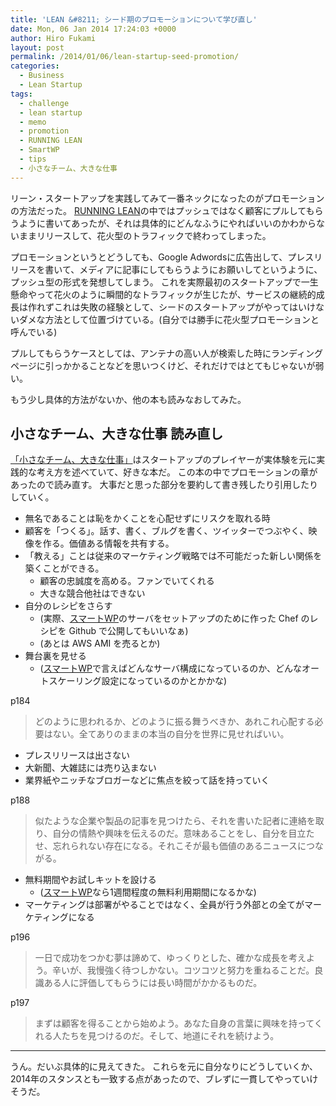 ```yaml
---
title: 'LEAN &#8211; シード期のプロモーションについて学び直し'
date: Mon, 06 Jan 2014 17:24:03 +0000
author: Hiro Fukami
layout: post
permalink: /2014/01/06/lean-startup-seed-promotion/
categories:
  - Business
  - Lean Startup
tags:
  - challenge
  - lean startup
  - memo
  - promotion
  - RUNNING LEAN
  - SmartWP
  - tips
  - 小さなチーム、大きな仕事
---
```

リーン・スタートアップを実践してみて一番ネックになったのがプロモーションの方法だった。 [RUNNING LEAN][1]の中ではプッシュではなく顧客にプルしてもらうように書いてあったが、それは具体的にどんなふうにやればいいのかわからないままリリースして、花火型のトラフィックで終わってしまった。

プロモーションというとどうしても、Google Adwordsに広告出して、プレスリリースを書いて、メディアに記事にしてもらうようにお願いしてというように、プッシュ型の形式を発想してしまう。 これを実際最初のスタートアップで一生懸命やって花火のように瞬間的なトラフィックが生じたが、サービスの継続的成長は作れずこれは失敗の経験として、シードのスタートアップがやってはいけないダメな方法として位置づけている。(自分では勝手に花火型プロモーションと呼んでいる)

プルしてもらうケースとしては、アンテナの高い人が検索した時にランディングページに引っかかることなどを思いつくけど、それだけではとてもじゃないが弱い。

もう少し具体的方法がないか、他の本も読みなおしてみた。

<!--more-->

## 小さなチーム、大きな仕事 読み直し

[「小さなチーム、大きな仕事」][2]はスタートアップのプレイヤーが実体験を元に実践的な考え方を述べていて、好きな本だ。 この本の中でプロモーションの章があったので読み直す。 大事だと思った部分を要約して書き残したり引用したりしていく。

*   無名であることは恥をかくことを心配せずにリスクを取れる時
*   顧客を「つくる」。話す、書く、ブルグを書く、ツイッターでつぶやく、映像を作る。価値ある情報を共有する。
*   「教える」ことは従来のマーケティング戦略では不可能だった新しい関係を築くことができる。 
    *   顧客の忠誠度を高める。ファンでいてくれる
    *   大きな競合他社はできない
*   自分のレシピをさらす 
    *   (実際、[スマートWP][3]のサーバをセットアップのために作った Chef のレシピを Github で公開してもいいなぁ)
    *   (あとは AWS AMI を売るとか)
*   舞台裏を見せる 
    *   ([スマートWP][3]で言えばどんなサーバ構成になっているのか、どんなオートスケーリング設定になっているのかとかかな)

p184

> どのように思われるか、どのように振る舞うべきか、あれこれ心配する必要はない。全てありのままの本当の自分を世界に見せればいい。

*   プレスリリースは出さない
*   大新聞、大雑誌には売り込まない
*   業界紙やニッチなブロガーなどに焦点を絞って話を持っていく

p188

> 似たような企業や製品の記事を見つけたら、それを書いた記者に連絡を取り、自分の情熱や興味を伝えるのだ。意味あることをし、自分を目立たせ、忘れられない存在になる。それこそが最も価値のあるニュースにつながる。

*   無料期間やお試しキットを設ける 
    *   ([スマートWP][3]なら1週間程度の無料利用期間になるかな)
*   マーケティングは部署がやることではなく、全員が行う外部との全てがマーケティングになる

p196

> 一日で成功をつかむ夢は諦めて、ゆっくりとした、確かな成長を考えよう。辛いが、我慢強く待つしかない。コツコツと努力を重ねることだ。良識ある人に評価してもらうには長い時間がかかるものだ。

p197

> まずは顧客を得ることから始めよう。あなた自身の言葉に興味を持ってくれる人たちを見つけるのだ。そして、地道にそれを続けよう。

* * *

うん。だいぶ具体的に見えてきた。 これらを元に自分なりにどうしていくか、2014年のスタンスとも一致する点があったので、ブレずに一貫してやっていけそうだ。

 [1]: http://hirofukami.com/2013/08/06/book-runninglean/
 [2]: http://hirofukami.com/2012/12/12/post/
 [3]: http://www.shakesoul.net/smartwp
